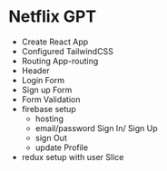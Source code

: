 # Netflix GPT

- Create React App
- Configured TailwindCSS 
- Routing App-routing
- Header
- Login Form
- Sign up Form
- Form Validation
- firebase setup
    - hosting 
    - email/password Sign In/ Sign Up
    - sign Out
    - update Profile
- redux setup with user Slice